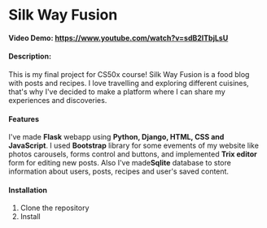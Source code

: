 # Silk Way Fusion
#### Video Demo:  <https://www.youtube.com/watch?v=sdB2ITbjLsU>
#### Description:
This is my final project for CS50x course!
Silk Way Fusion is a food blog with posts and recipes. I love travelling and exploring different cuisines, that's why I've decided to make a platform where I can share my experiences and discoveries.
#### Features
I've made **Flask** webapp using **Python, Django, HTML, CSS and JavaScript**.
I used **Bootstrap** library for some evements of my website like photos carousels, forms control and buttons, and implemented **Trix editor** form for editing new posts.
Also I've made**Sqlite** database to store information about users, posts, recipes and user's saved content.
#### Installation
1. Clone the repository
2. Install

